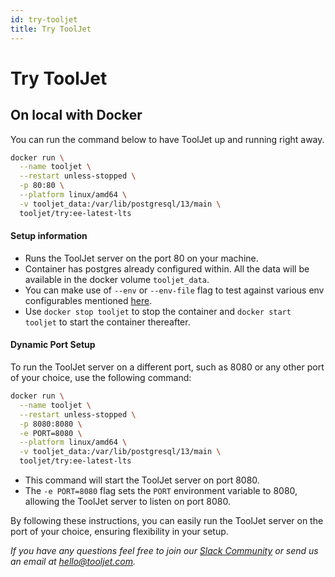 ```yaml
---
id: try-tooljet
title: Try ToolJet
---
```


# Try ToolJet

## On local with Docker

You can run the command below to have ToolJet up and running right away.

```bash
docker run \
  --name tooljet \
  --restart unless-stopped \
  -p 80:80 \
  --platform linux/amd64 \
  -v tooljet_data:/var/lib/postgresql/13/main \
  tooljet/try:ee-latest-lts
```

#### Setup information

- Runs the ToolJet server on the port 80 on your machine.
- Container has postgres already configured within. All the data will be available in the docker volume `tooljet_data`.
- You can make use of `--env` or `--env-file` flag to test against various env configurables mentioned [here](/docs/setup/env-vars).
- Use `docker stop tooljet` to stop the container and `docker start tooljet` to start the container thereafter.

#### Dynamic Port Setup

To run the ToolJet server on a different port, such as 8080 or any other port of your choice, use the following command:

```sh
docker run \
  --name tooljet \
  --restart unless-stopped \
  -p 8080:8080 \
  -e PORT=8080 \
  --platform linux/amd64 \
  -v tooljet_data:/var/lib/postgresql/13/main \
  tooljet/try:ee-latest-lts
```

- This command will start the ToolJet server on port 8080.
- The `-e PORT=8080` flag sets the `PORT` environment variable to 8080, allowing the ToolJet server to listen on port 8080.

By following these instructions, you can easily run the ToolJet server on the port of your choice, ensuring flexibility in your setup.

_If you have any questions feel free to join our [Slack Community](https://join.slack.com/t/tooljet/shared_invite/zt-2rk4w42t0-ZV_KJcWU9VL1BBEjnSHLCA) or send us an email at hello@tooljet.com._
